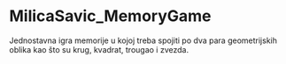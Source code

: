 # MilicaSavic_MemoryGame
Jednostavna igra memorije u kojoj treba spojiti po dva para geometrijskih oblika kao što su krug, kvadrat, trougao i zvezda.
